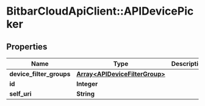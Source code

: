 # BitbarCloudApiClient::APIDevicePicker

## Properties
Name | Type | Description | Notes
------------ | ------------- | ------------- | -------------
**device_filter_groups** | [**Array&lt;APIDeviceFilterGroup&gt;**](APIDeviceFilterGroup.md) |  | [optional] 
**id** | **Integer** |  | [optional] 
**self_uri** | **String** |  | [optional] 


